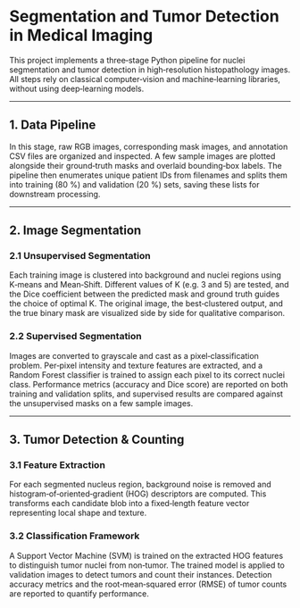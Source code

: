 # Segmentation and Tumor Detection in Medical Imaging

This project implements a three‑stage Python pipeline for nuclei segmentation and tumor detection in high‑resolution histopathology images. All steps rely on classical computer‑vision and machine‑learning libraries, without using deep‑learning models.

---

## 1. Data Pipeline

In this stage, raw RGB images, corresponding mask images, and annotation CSV files are organized and inspected. A few sample images are plotted alongside their ground‑truth masks and overlaid bounding‑box labels. The pipeline then enumerates unique patient IDs from filenames and splits them into training (80 %) and validation (20 %) sets, saving these lists for downstream processing.

---

## 2. Image Segmentation

### 2.1 Unsupervised Segmentation

Each training image is clustered into background and nuclei regions using K‑means and Mean‑Shift. Different values of K (e.g. 3 and 5) are tested, and the Dice coefficient between the predicted mask and ground truth guides the choice of optimal K. The original image, the best‑clustered output, and the true binary mask are visualized side by side for qualitative comparison.

### 2.2 Supervised Segmentation

Images are converted to grayscale and cast as a pixel‑classification problem. Per‑pixel intensity and texture features are extracted, and a Random Forest classifier is trained to assign each pixel to its correct nuclei class. Performance metrics (accuracy and Dice score) are reported on both training and validation splits, and supervised results are compared against the unsupervised masks on a few sample images.

---

## 3. Tumor Detection & Counting

### 3.1 Feature Extraction

For each segmented nucleus region, background noise is removed and histogram‑of‑oriented‑gradient (HOG) descriptors are computed. This transforms each candidate blob into a fixed‑length feature vector representing local shape and texture.

### 3.2 Classification Framework

A Support Vector Machine (SVM) is trained on the extracted HOG features to distinguish tumor nuclei from non‑tumor. The trained model is applied to validation images to detect tumors and count their instances. Detection accuracy metrics and the root‑mean‑squared error (RMSE) of tumor counts are reported to quantify performance.
